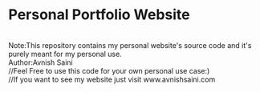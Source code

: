 # Personal Portfolio Website
<br>
Note:This repository contains my personal website's source code and it's purely meant for my personal use.
<br>
Author:Avnish Saini
<br>
//Feel Free to use this code for your own personal use case:)
<br>
//If you want to see my website just visit www.avnishsaini.com
